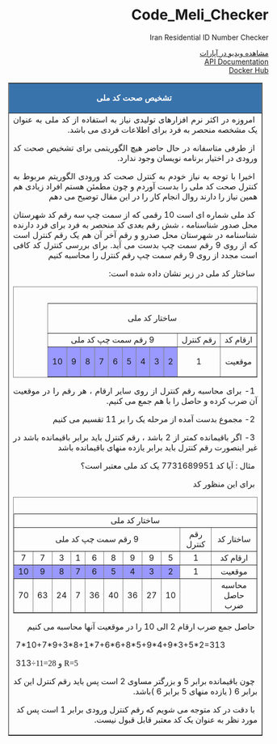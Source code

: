 # Code_Meli_Checker
Iran Residential ID Number Checker
<html dir="rtl">

<head>
<meta name="keywords" content="تشخیص صحت کد ملی, کد ملی , الگوریتم تشخیص ">
<meta name="description" content="تشخیص صحت کد ملی- کد ملی - الگوریتم تشخیص ">
<link rel="stylesheet" type="text/css" href="../../stylesheet/mystyles.css">

</head>

<body>
	<a href="https://www.aparat.com/v/FyjSV/">مشاهده ویدیو در آپارات</a><br>
	<a href="https://app.swaggerhub.com/apis-docs/xfull/id_validator/1.0.0">API Documentation</a><br>
	<a href="https://hub.docker.com/r/xfull/python-docker">Docker Hub</a>
<div align="center">
  
  <table border="1" DIR=rtl cellpadding="0" cellspacing="1" style="border-collapse: collapse; text-align: justify; direction: rtl; text-indent: 5; margin-left: 15; margin-right: 12" width="750" dir="rtl" id="table5">
    <tr>
      <td bgcolor="#3973AC" height="52">
      <p style="text-align: center"><font color="#FFFFFF"><b><span lang="fa">تشخیص صحت کد ملی</span></b></font></td>
    </tr>
    <tr>
      <td height="52">
      <span lang="fa">امروزه در اکثر نرم افزارهای تولیدی نیاز به استفاده از کد ملی 
به عنوان یک مشخصه منحصر به فرد برای اطلاعات فردی می باشد.</span><p><span lang="fa">از طرفی متاسفانه در حال حاضر هیچ الگوریتمی برای تشخیص صحت کد 
ورودی در اختیار برنامه نویسان وجود ندارد.</span></p>
<p><span lang="fa">اخیرا با توجه به نیاز خودم به کنترل صحت کد ورودی الگوریتم 
مربوط به کنترل صحت کد ملی را بدست آوردم و چون مطمئن هستم افراد زیادی هم همین نیاز 
را دارند روال انجام کار را در این مقال توضیح می دهم</span></p>
<p>کد ملی شماره ای است 10 رقمی که از سمت چپ سه رقم کد شهرستان محل صدور شناسنامه ، 
شش رقم بعدی کد منحصر به فرد برای فرد دارنده شناسنامه در شهرستان محل صدرو و رقم آخر آن هم یک رقم کنترل است که 
از روی 9 رقم سمت چپ بدست می آید. برای بررسی کنترل کد کافی است مجدد از روی 9 رقم 
سمت چپ رقم کنترل را محاسبه کنیم</p>
<p><span lang="fa"> 
ساختار کد ملی در زیر نشان داده شده است:</span></p>
<div align="center">
	<table border="1" width="300" dir="rtl" style="border-collapse: collapse" bordercolor="#808080">
		<tr>
			<td colspan="11" align="center" style="text-align: center">
			<p style="text-align: center">ساختار کد ملی</td>
		</tr>
		<tr>
			<td align="center" style="text-align: center">ارقام کد</td>
			<td align="center" style="text-align: center">رقم کنترل</td>
			<td colspan="9" align="center" style="text-align: center">9 رقم سمت چپ کد ملی</td>
		</tr>
		<tr>
			<td align="center" style="text-align: center">موقعیت</td>
			<td align="center" style="text-align: center">
			<p style="text-align: center">1</td>
			<td align="center" style="text-align: center" bgcolor="#9999FF">2</td>
			<td align="center" style="text-align: center" bgcolor="#9999FF">3</td>
			<td align="center" style="text-align: center" bgcolor="#9999FF">4</td>
			<td align="center" style="text-align: center" bgcolor="#9999FF">5</td>
			<td align="center" style="text-align: center" bgcolor="#9999FF">6</td>
			<td align="center" style="text-align: center" bgcolor="#9999FF">7</td>
			<td align="center" style="text-align: center" bgcolor="#9999FF">8</td>
			<td align="center" style="text-align: center" bgcolor="#9999FF">9</td>
			<td align="center" style="text-align: center" bgcolor="#9999FF">10</td>
		</tr>
		<caption>&nbsp;</caption>
	</table>
</div>
<p>1- برای محاسبه رقم کنترل از روی سایر ارقام ، هر رقم را در موقعیت آن ضرب کرده 
و حاصل را با هم جمع می کنیم.</p>
<p>2- مجموع بدست آمده از مرحله یک را بر 11 تقسیم می کنیم</p>
<p>3- اگر باقیمانده کمتر از 2 باشد ، رقم کنترل باید برابر باقیمانده باشد در غیر 
اینصورت رقم کنترل باید برابر یازده منهای باقیمانده باشد</p>
<p>مثال : آیا کد 7731689951 یک کد ملی معتبر است؟</p>
<p>برای این منظور کد</p>
<div align="center">
	<table border="1" width="427" dir="rtl" style="border-collapse: collapse" bordercolor="#808080">
		<tr>
			<td colspan="11" align="center" style="text-align: center">ساختار کد ملی</td>
		</tr>
		<tr>
			<td align="center" style="text-align: center">ساختار کد</td>
			<td align="center" style="text-align: center">رقم کنترل</td>
			<td colspan="9" align="center" style="text-align: center">9 رقم سمت چپ کد ملی</td>
		</tr>
		<tr>
			<td align="center" style="text-align: center">ارقام کد</td>
			<td align="center" style="text-align: center">1</td>
			<td align="center" style="text-align: center">5</td>
			<td align="center" style="text-align: center">9</td>
			<td align="center" style="text-align: center">9</td>
			<td align="center" style="text-align: center">8</td>
			<td align="center" style="text-align: center">6</td>
			<td align="center" style="text-align: center">1</td>
			<td align="center" style="text-align: center">3</td>
			<td align="center" style="text-align: center">7</td>
			<td align="center" style="text-align: center">7</td>
		</tr>
		<tr>
			<td align="center" style="text-align: center">موقعیت</td>
			<td align="center" style="text-align: center">1</td>
			<td align="center" style="text-align: center" bgcolor="#9999FF">2</td>
			<td align="center" style="text-align: center" bgcolor="#9999FF">3</td>
			<td align="center" style="text-align: center" bgcolor="#9999FF">4</td>
			<td align="center" style="text-align: center" bgcolor="#9999FF">5</td>
			<td align="center" style="text-align: center" bgcolor="#9999FF">6</td>
			<td align="center" style="text-align: center" bgcolor="#9999FF">7</td>
			<td align="center" style="text-align: center" bgcolor="#9999FF">8</td>
			<td align="center" style="text-align: center" bgcolor="#9999FF">9</td>
			<td align="center" style="text-align: center" bgcolor="#9999FF">10</td>
		</tr>
		<tr>
			<td align="center" style="text-align: center">محاسبه حاصل ضرب</td>
			<td align="center" style="text-align: center">&nbsp;</td>
			<td align="center" style="text-align: center">10</td>
			<td align="center" style="text-align: center">27</td>
			<td align="center" style="text-align: center">36</td>
			<td align="center" style="text-align: center">40</td>
			<td align="center" style="text-align: center">36</td>
			<td align="center" style="text-align: center">7</td>
			<td align="center" style="text-align: center">24</td>
			<td align="center" style="text-align: center">63</td>
			<td align="center" style="text-align: center">70</td>
		</tr>
		<caption>&nbsp;</caption>
	</table>
	<p align="right">حاصل<span lang="en-us"> </span>جمع ضرب ارقام 2 الی 10 را در موقعیت آنها محاسبه می کنیم</p>
	<p align="left" dir="ltr">7*10+7*9+3*8+1*7+6*6+8*5+9*4+9*3+5*2=313</p>
	<p align="left" dir="ltr">313<font face="Times New Roman"><span lang="en">÷</span>11=28 
	و <span lang="en-us">R=5</span></font></p>
	<p align="right">چون باقیمانده برابر 5 و بزرگتر مساوی 2 است پس باید رقم 
	کنترل این کد برابر 6 ( یازده منهای 5 برابر 6 
	)باشد. </p>
	<p align="right">با دقت در کد متوجه می شویم که رقم کنترل ورودی برابر 1 است 
	پس کد مورد نظر به عنوان یک کد معتبر قابل قبول نیست<span lang="en-us">.</span></p>

  </table>
</div>
<p>&nbsp;</p>
<div align="center">
	<p align="right">&nbsp;</p>
	<p>&nbsp;</div>

</body>

</html>
